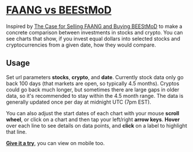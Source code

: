 [FAANG vs BEEStMoD](https://beestmod.herokuapp.com/?stocks=FB,AAPL,AMZN,NFLX,GOOG&crypto=BTC,BCH,ETH,EOS,XLM,XMR,DASH&date=2018-08-13)
===
Inspired by [The Case for Selling FAANG and Buying BEEStMoD](https://medium.com/@omid.malekan/its-time-to-start-selling-your-faang-stocks-and-investing-in-beestmod-9cc0eb8a48ef "Omid Malekan") to make a concrete comparison between investments in stocks and crypto.  You can see charts that show, if you invest equal dollars into selected stocks and cryptocurrencies from a given date, how they would compare.

Usage
---
Set url parameters **stocks**, **crypto**, and **date**.  Currently stock data only go back 100 days (that markets are open, so typically 4.5 months).  Cryptos could go back much longer, but sometimes there are large gaps in older data, so it's recommended to stay within the 4.5 month range.  The data is generally updated once per day at midnight UTC (7pm EST).

You can also adjust the start dates of each chart with your mouse **scroll wheel**, or click on a chart and then tap your left/right **arrow keys**.  **Hover** over each line to see details on data points, and **click** on a label to highlight that line.

**[Give it a try](https://beestmod.herokuapp.com/?stocks=FB,AAPL,AMZN,NFLX,GOOG&crypto=BTC,BCH,ETH,EOS,XLM,XMR,DASH&date=2018-08-13)**, you can view on mobile too.